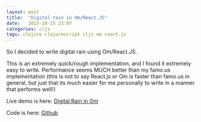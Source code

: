 ```yaml
---
layout: post
title:  "Digital rain in Om/React.JS"
date:   2015-10-15 23:07
categories: cljs
tags: clojure clojurescript cljs om react.js
---
```


So I decided to write digital rain using Om/React.JS.

This is an extremely quick/rough implementation, and I found it extremely easy to write. Performance seems MUCH better than my famo.us implementation (this is not to say React.js or Om is faster than famo.us in general, but just that its much easier for me personally to write in a manner that performs well!)

Live demo is here: [Digital Rain in Om](/digital-rain-om/index.html)

Code is here: [Github](https://github.com/srazzaque/digital-rain-om)

